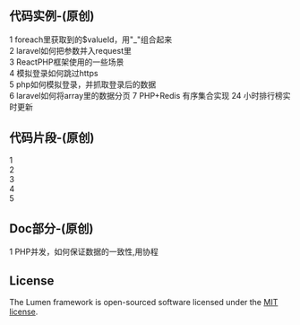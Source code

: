 ## 代码实例-(原创)  
1 foreach里获取到的$valueId，用"_"组合起来   
2 laravel如何把参数并入request里   
3 ReactPHP框架使用的一些场景   
4 模拟登录如何跳过https   
5 php如何模拟登录，并抓取登录后的数据   
6 laravel如何将array里的数据分页 
7 PHP+Redis 有序集合实现 24 小时排行榜实时更新

## 代码片段-(原创)   
1  
2   
3   
4   
5   

## Doc部分-(原创)   
1 PHP并发，如何保证数据的一致性,用协程    

## License   

The Lumen framework is open-sourced software licensed under the [MIT license](https://opensource.org/licenses/MIT).
